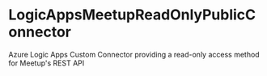 # LogicAppsMeetupReadOnlyPublicConnector
Azure Logic Apps Custom Connector providing a read-only access method for Meetup's REST API
